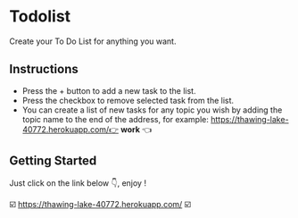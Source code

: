 # Todolist
Create your To Do List for anything you want.

## Instructions
- Press the + button to add a new task to the list.
- Press the checkbox to remove selected task from the list.
- You can create a list of new tasks for any topic you wish by adding the topic name to the end of the address, 
  for example: https://thawing-lake-40772.herokuapp.com/👉 **work** 👈

## Getting Started
Just click on the link below 👇, enjoy !

☑️ https://thawing-lake-40772.herokuapp.com/ ☑️
